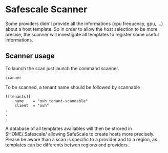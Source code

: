 # Safescale Scanner

Some providers didn't provide all the informations (cpu frequency, gpu, ...) about a host template. So in order to allow the host selection to be more precise, the scanner will investigate all templates to register some useful informations.

## Scanner usage

To launch the scan just launch the command scanner.
```
scanner
```

To be scanned, a tenant name should be followed by scannable

```
[[tenants]]
    name    = "ovh_tenant-scannable"
    client  = "ovh"
.
.
.
```

A database of all templates availables will then be strored in $HOME/.Safescale/ allowing SafeScale to create hosts more precisely.<br>
Please be aware than a scan is specific to a provider and to a region, as templates can be differents betwen regions and providers.